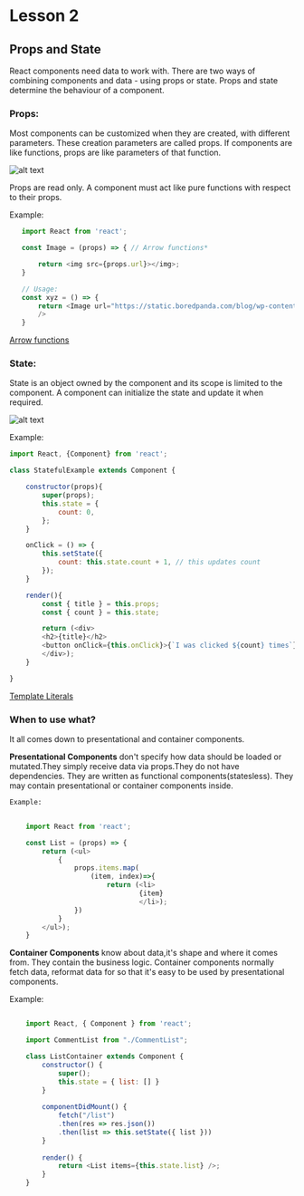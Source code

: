 # Lesson 2

## Props and State

React components need data to work with. There are two ways of combining components and data - using props or state. Props and state determine the behaviour of a component.

### Props: 

   Most components can be customized when they are created, with different parameters. These creation parameters are called props. If components are like functions, props are like parameters of that function.

   ![alt text](https://github.com/harshitkumar31/react-tutorial/blob/master/lesson_2/res/props.jpg)

   Props are read only. A component must act like pure functions with respect to their props.

   Example:

```javascript
   import React from 'react';

   const Image = (props) => { // Arrow functions* 

       return <img src={props.url}></img>;
   }

   // Usage:
   const xyz = () => {
       return <Image url="https://static.boredpanda.com/blog/wp-content/uploads/2014/04/irony-funny-pictures-40.jpg"
       />
   }
```

[Arrow functions](https://developer.mozilla.org/en-US/docs/Web/JavaScript/Reference/Functions/Arrow_functions)


### State:

State is an object owned by the component and its scope is limited to the component. A component can initialize the state and update it when required. 

![alt text](https://github.com/harshitkumar31/react-tutorial/blob/master/lesson_2/res/state.jpg)

Example:
```javascript
import React, {Component} from 'react';

class StatefulExample extends Component {

    constructor(props){
        super(props);
        this.state = {
            count: 0,
        };
    }

    onClick = () => {
        this.setState({
            count: this.state.count + 1, // this updates count
        });
    }

    render(){
        const { title } = this.props;
        const { count } = this.state;

        return (<div>
        <h2>{title}</h2>
        <button onClick={this.onClick}>{`I was clicked ${count} times`}</button>{/* Template literal */}
        </div>);
    }

}

```

[Template Literals](https://developer.mozilla.org/en-US/docs/Web/JavaScript/Reference/Template_literals)

### When to use what?

It all comes down to presentational and container components. 

**Presentational Components** don't specify how data should be loaded or mutated.They simply receive data via props.They do not have dependencies. They are written as functional components(statesless). They may contain presentational or container components inside. 
    
    Example:
```javascript
    
    import React from 'react';

    const List = (props) => {
        return (<ul>
            {
                props.items.map(
                    (item, index)=>{
                        return (<li>
                                {item}
                                </li>);
                })
            }
        </ul>);
    }


```

**Container Components** know about data,it's shape and where it comes from. They contain the business logic. Container components normally fetch data, reformat data for so that it's easy to be used by presentational components. 

Example:

```javascript

    import React, { Component } from 'react';

    import CommentList from "./CommentList";

    class ListContainer extends Component {
        constructor() {
            super();
            this.state = { list: [] }
        }
        
        componentDidMount() {
            fetch("/list")
            .then(res => res.json())
            .then(list => this.setState({ list }))
        }
        
        render() {
            return <List items={this.state.list} />;
        }
    }

```
